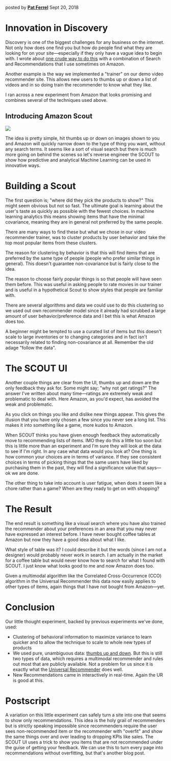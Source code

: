posted by [**Pat Ferrel**](mailto:pat@actionml.com) Sept 20, 2018

# Innovation in Discovery

Discovery is one of the biggest challenges for any business on the internet. Not only how does one find you but how do people find what they are looking for on your site&mdash;especially if they only have a vague idea to begin with. I wrote about [one crude way to do this](/blog/recommender_for_search.md) with a combination of Search and Recommendations that I use sometimes on Amazon.

Another example is the way we implemented a "trainer" on our demo video recommender site. This allows new users to thumbs up or down a list of videos and in so doing train the recommender to know what they like.

I ran across a new experiment from Amazon that looks promising and combines several of the techniques used above.

## Introducing Amazon Scout

<a href="https://www.amazon.com/scout/" target="_blank"><img src="blog/images/scout-large.png" /></a>

The idea is pretty simple, hit thumbs up or down on images shown to you and Amazon will quickly narrow down to the type of thing you want, without any search terms. It seems like a sort of visual search but there is much more going on behind the scenes so let's reverse engineer the SCOUT to show how predictive and analytical Machine Learning can be used in innovative ways.

# Building a Scout

The first question is; "where did they pick the products to show?" This might seem obvious but not so fast. The ultimate goal is learning about the user's taste as quickly as possible with the fewest choices. In machine learning analytics this means showing items that have the minimal covariance, meaning they are in general not preferred by the same people.

There are many ways to find these but what we chose in our video recommender trainer, was to cluster products by user behavior and take the top most popular items from these clusters.

The reason for clustering by behavior is that this will find items that are preferred by the same type of people (people who prefer similar things in general). This doesn't guarantee non-covariance but is fairly close to the idea. 

The reason to choose fairly popular things is so that people will have seen them before. This was useful in asking people to rate movies in our trainer and is useful in a hypothetical Scout to show styles that people are familiar with. 

There are several algorithms and data we could use to do this clustering so we used out own recommender model since it already had scrubbed a large amount of user behavior/preference data and I bet this is what Amazon does too.

A beginner might be tempted to use a curated list of items but this doesn't scale to large inventories or to changing categories and in fact isn't necessarily related to finding non-covariance at all. Remember the old adage "follow the data".

# The SCOUT UI

Another couple things are clear from the UI, thumbs up and down are the only feedback they ask for. Some might say; "why not get ratings?" The answer I've written about many time&mdash;ratings are extremely weak and problematic to deal with. Here Amazon, as you'd expect, has avoided the weak and problematic.

As you click on things you like and dislike new things appear. This gives the illusion that you have only chosen a few since you never see a long list. This makes it into something like a game, more kudos to Amazon.

When SCOUT thinks you have given enough feedback they automatically move to recommending lists of items. IMO they do this a little too soon but this is little more than an experiment and I'm sure they will look at the data to see if I'm right. In any case what data would you look at? One thing is how common your choices are in terms of variance. If they see consistent choices in terms of picking things that the same users have liked by purchasing them in the past, they will find a significance value that says&mdash;ok we are done.

The other thing to take into account is user fatigue, when does it seem like a chore rather than a game? When are they ready to get on with shopping?

# The Result

The end result is something like a visual search where you have also trained the recommender about your preferences in an area that you may never have expressed an interest before. I have never bought coffee tables at Amazon but now they have a good idea about what I like.

What style of table was it? I could describe it but the words (since I am not a designer) would probably never work in search. I am actually in the market for a coffee table but would never know how to search for what I found with SCOUT. I just know what looks good to me and now Amazon does too. 

Given a multimodal algorithm like the Correlated Cross-Occurrence (CCO) algorithm in the Universal Recommender this data now easily applies to other types of items, again things that I have not bought from Amazon&mdash;yet.

# Conclusion

Our little thought experiment, backed by previous experiments we've done, used:

 - Clustering of behavioral information to maximize variance to learn quicker and to allow the technique to scale to whole new types of products
 - We used pure, unambiguous data: <a href="https://developer.ibm.com/dwblog/2017/mahout-spark-correlated-cross-occurences/" target="_blank">thumbs up and down</a>. But this is still two types of data, which requires a multimodal recommender and rules out most that are publicly available. Not a problem for us since it is exactly what the [Universal Recommender](universal-recommender) does well.
 - New Recommendations came in interactively in real-time. Again the UR is good at this.

# Postscript

A variation on this little experiment can safely turn a site into one that seems to show only recommendations. This idea is the holy grail of recommenders but is strictly speaking impossible since recommenders require the user sees non-recommended item or the recommender with "overfit" and show the same things over and over leading to dropping KPIs like sales. The SCOUT UI uses a trick to show you items that are not recommended under the guise of getting your feedback. We can use this to turn every page into recommendations without overfitting, but that's another blog post.
